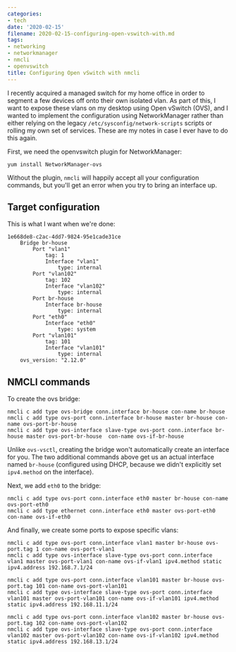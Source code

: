 ```yaml
---
categories:
- tech
date: '2020-02-15'
filename: 2020-02-15-configuring-open-vswitch-with.md
tags:
- networking
- networkmanager
- nmcli
- openvswitch
title: Configuring Open vSwitch with nmcli
---
```


I recently acquired a managed switch for my home office in order to segment a few devices off onto their own isolated vlan. As part of this, I want to expose these vlans on my desktop using Open vSwitch (OVS), and I wanted to implement the configuration using NetworkManager rather than either relying on the legacy `/etc/sysconfig/network-scripts` scripts or rolling my own set of services.  These are my notes in case I ever have to do this again.

First, we need the openvswitch plugin for NetworkManager:

```
yum install NetworkManager-ovs
```

Without the plugin, `nmcli` will happily accept all your configuration commands, but you'll get an error when you try to bring an interface up.


## Target configuration

This is what I want when we're done:

```
1e668de8-c2ac-4dd7-9824-95e1cade31ce
    Bridge br-house
        Port "vlan1"
            tag: 1
            Interface "vlan1"
                type: internal
        Port "vlan102"
            tag: 102
            Interface "vlan102"
                type: internal
        Port br-house
            Interface br-house
                type: internal
        Port "eth0"
            Interface "eth0"
                type: system
        Port "vlan101"
            tag: 101
            Interface "vlan101"
                type: internal
    ovs_version: "2.12.0"
```

## NMCLI commands

To create the ovs bridge:

```
nmcli c add type ovs-bridge conn.interface br-house con-name br-house
nmcli c add type ovs-port conn.interface br-house master br-house con-name ovs-port-br-house
nmcli c add type ovs-interface slave-type ovs-port conn.interface br-house master ovs-port-br-house  con-name ovs-if-br-house
```

Unlike `ovs-vsctl`, creating the bridge won't automatically create an interface for you. The two additional commands above get us an actual interface named `br-house` (configured using DHCP, because we didn't explicitly set `ipv4.method` on the interface).

Next, we add `eth0` to the bridge:

```
nmcli c add type ovs-port conn.interface eth0 master br-house con-name ovs-port-eth0
nmcli c add type ethernet conn.interface eth0 master ovs-port-eth0 con-name ovs-if-eth0
```

And finally, we create some ports to expose specific vlans:

```
nmcli c add type ovs-port conn.interface vlan1 master br-house ovs-port.tag 1 con-name ovs-port-vlan1
nmcli c add type ovs-interface slave-type ovs-port conn.interface vlan1 master ovs-port-vlan1 con-name ovs-if-vlan1 ipv4.method static ipv4.address 192.168.7.1/24

nmcli c add type ovs-port conn.interface vlan101 master br-house ovs-port.tag 101 con-name ovs-port-vlan101
nmcli c add type ovs-interface slave-type ovs-port conn.interface vlan101 master ovs-port-vlan101 con-name ovs-if-vlan101 ipv4.method static ipv4.address 192.168.11.1/24

nmcli c add type ovs-port conn.interface vlan102 master br-house ovs-port.tag 102 con-name ovs-port-vlan102
nmcli c add type ovs-interface slave-type ovs-port conn.interface vlan102 master ovs-port-vlan102 con-name ovs-if-vlan102 ipv4.method static ipv4.address 192.168.13.1/24
```